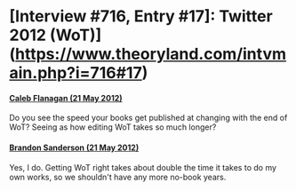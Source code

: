 # [Interview #716, Entry #17]: Twitter 2012 (WoT)](https://www.theoryland.com/intvmain.php?i=716#17)

#### [Caleb Flanagan (21 May 2012)](https://twitter.com/20four12/status/204695458277371904)

Do you see the speed your books get published at changing with the end of WoT? Seeing as how editing WoT takes so much longer?

#### [Brandon Sanderson (21 May 2012)](https://twitter.com/BrandSanderson/status/204698782519144448)

Yes, I do. Getting WoT right takes about double the time it takes to do my own works, so we shouldn't have any more no-book years.


